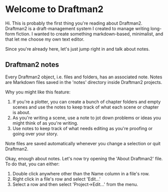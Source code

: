 # Welcome to Draftman2

Hi. This is probably the first thing you're reading about Draftman2. Draftman2 is a draft-management system I created to manage writing long-form fiction. I wanted to create something markdown-based, minimalist, and that let me choose my own text editor.

Since you're already here, let's just jump right in and talk about notes.

## Draftman2 notes

Every Draftman2 object, i.e. files and folders, has an associated note. Notes are Markdown files saved in the 'notes' directory inside Draftman2 projects.

Why you might like this feature:

1. If you're a plotter, you can create a bunch of chapter folders and empty scenes and use the notes to keep track of what each scene or chapter is about.
2. As you're writing a scene, use a note to jot down problems or ideas you might think of as you're writing.
3. Use notes to keep track of what needs editing as you're proofing or going over your story.

Note files are saved automatically whenever you change a selection or quit Draftman2.

Okay, enough about notes. Let's now try opening the 'About Draftman2' file. To do that, you can either:

1. Double click anywhere other than the Name column in a file's row.
2. Right click in a file's row and select 'Edit...'
3. Select a row and then select 'Project->Edit...' from the menu.